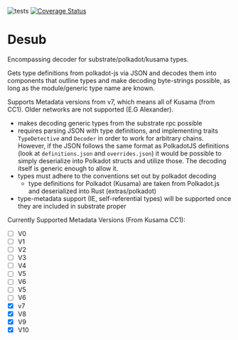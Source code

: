 ![tests](https://github.com/insipx/desub/workflows/Rust/badge.svg)
[![Coverage Status](https://coveralls.io/repos/github/insipx/desub/badge.svg?branch=master)](https://coveralls.io/github/insipx/desub?branch=master)
# Desub

Encompassing decoder for substrate/polkadot/kusama types.

Gets type definitions from polkadot-js via JSON and decodes them into components
that outline types and make decoding byte-strings possible, as long as the
module/generic type name are known. 

Supports Metadata versions from v7, which means all of Kusama (from CC1). Older networks are not supported (E.G Alexander).
   
   - makes decoding generic types from the substrate rpc possible
   - requires parsing JSON with type definitions, and implementing traits
      `TypeDetective` and `Decoder` in order to work for arbitrary chains.
      However, if the JSON follows the same format as PolkadotJS definitions
      (look at `definitions.json` and `overrides.json`) it would be possible to
      simply deserialize into Polkadot structs and utilize those. The decoding
      itself is generic enough to allow it.
   - types must adhere to the conventions set out by polkadot decoding
      - type definitions for Polkadot (Kusama) are taken from Polkadot.js and deserialized into Rust (extras/polkadot)
   - type-metadata support (IE, self-referential types) will be supported once
    they are included in substrate proper

Currently Supported Metadata Versions (From Kusama CC1):
- [ ] V0
- [ ] V1
- [ ] V2
- [ ] V3 
- [ ] V4
- [ ] V5
- [ ] V6
- [ ] V5
- [ ] V6
- [x] v7
- [x] V8
- [x] V9
- [x] V10
